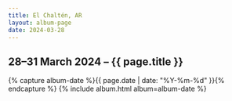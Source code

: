 ```yaml
---
title: El Chaltén, AR
layout: album-page
date: 2024-03-28
---
```

## 28–31 March 2024 – {{ page.title }}
{% capture album-date %}{{ page.date | date: "%Y-%m-%d" }}{% endcapture %}
{% include album.html album=album-date %}